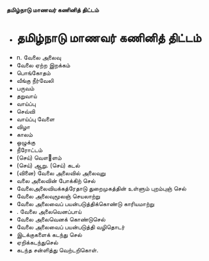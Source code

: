 **தமிழ்நாடு மாணவர் கணினித் திட்டம்**
- # தமிழ்நாடு மாணவர் கணினித் திட்டம்
- n. வேலை அலைவு
- வேலை ஏற்ற இறக்கம்
- பொங்கோதம்
- வீங்கு நீர்வேலி
- பருவம்
- தறுவாய்
- வாய்ப்பு
- செவ்வி
- வாய்ப்பு வேளை
- விழா
- காலம்
- ஒழுக்கு
- நீரோட்டம்
- (செய்) வௌ஢ளம்
- (செய்) ஆறு. (செய்) கடல்
- (வினை) வேலை அலைவில் அலைவுறு
- வலை அலைவின் போக்கிற் செல்
- வேலைஅலைவியக்கத்ரேதாடு துறைமுகத்தின் உள்ளும் புறம்புஞ் செல்
- வேலை அலைவுமூலஞ் செயலாற்று
- வேலை அலைவைப் பயன்படுத்திக்கொண்டு காரியமாற்று
- . வேலை அலைவெனப்பாய்
- வேலை அலைவெனக் கொண்டுசெல்
- வேலை அலைவைப் பயன்படுத்தி வழிதொடர்
- இடக்குகளைக் கடந்து செல்
- ஏறிக்கடந்துசெல்
- கடந்த சன்ளித்து வெற்டறிகொள்.

